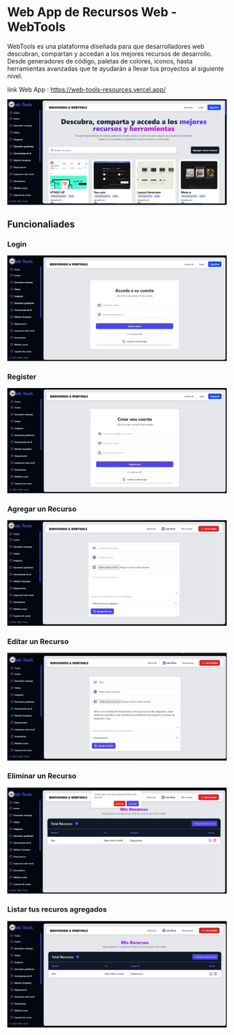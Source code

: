 # Web App de Recursos Web - WebTools
WebTools es una plataforma diseñada para que desarrolladores web descubran, compartan y accedan a los mejores recursos de desarrollo. Desde generadores de código, paletas de colores, iconos, hasta herramientas avanzadas que te ayudarán a llevar tus proyectos al siguiente nivel. 

link Web App : https://web-tools-resources.vercel.app/

![image-app](https://github.com/sotoflore/web-tools/blob/main/public/website-webtools.png)


## Funcionaliades
### Login
![login-app](https://github.com/sotoflore/web-tools/blob/main/public/login.png)
### Register
![register-app](https://github.com/sotoflore/web-tools/blob/main/public/register.png)
### Agregar un Recurso
![add-resource](https://github.com/sotoflore/web-tools/blob/main/public/add-resources.png)
### Editar un Recurso
![edit-resource](https://github.com/sotoflore/web-tools/blob/main/public/edit-resources.png)
### Eliminar un Recurso
![delete-resource](https://github.com/sotoflore/web-tools/blob/main/public/delete-resources.png)
### Listar tus recuros agregados
![list-resource](https://github.com/sotoflore/web-tools/blob/main/public/lista-resources.png)


